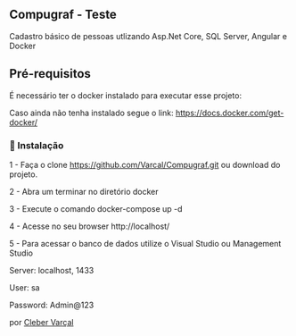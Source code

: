 ## Compugraf - Teste

Cadastro básico de pessoas utlizando Asp.Net Core, SQL Server, Angular e Docker

## Pré-requisitos

É necessário ter o docker instalado para executar esse projeto:

Caso ainda não tenha instalado segue o link: https://docs.docker.com/get-docker/

### 🔧 Instalação

1 - Faça o clone https://github.com/Varcal/Compugraf.git ou download do projeto.
 
2 - Abra um terminar no diretório docker
 
3 - Execute o comando docker-compose up -d
 
4 - Acesse no seu browser http://localhost/
 
5 - Para acessar o banco de dados utilize o Visual Studio ou Management Studio
 
Server: localhost, 1433

User: sa

Password: Admin@123


por [Cleber Varçal](https://github.com/varcal)
